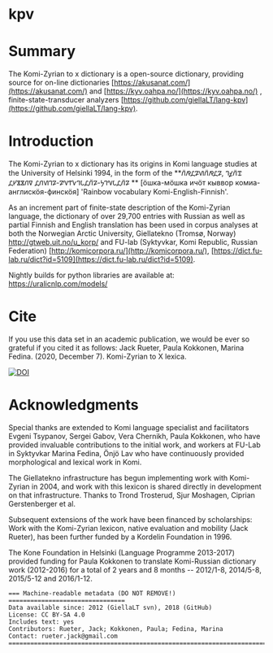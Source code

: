 # kpv
# Summary

The Komi-Zyrian to x dictionary is a open-source dictionary, providing source for on-line dictionaries [https://akusanat.com/](https://akusanat.com/) and [https://kyv.oahpa.no/](https://kyv.oahpa.no/) , finite-state-transducer analyzers [https://github.com/giellaLT/lang-kpv](https://github.com/giellaLT/lang-kpv).

# Introduction
The Komi-Zyrian to x dictionary has its origins in Komi language studies at the University of Helsinki 1994, in the form of the **𐍩̈𐍥𐍚𐍐𐍜𐍩̈𐍥𐍚𐍐, 𐍙𐍤𐍩̈𐍢 𐍚𐍔𐍮𐍮𐍩𐍠 𐍚𐍩𐍜𐍙𐍐-𐍐𐍝𐍒𐍛𐍙𐍡𐍚𐍩̈𐍐-𐍟𐍙𐍝𐍡𐍚𐍩̈𐍐 ** [ӧшка-мӧшка ичӧт кыввор комиа-англискӧя-финскӧя] 'Rainbow vocabulary Komi-English-Finnish'.

As an increment part of finite-state description of the Komi-Zyrian language, the dictionary of over 29,700 entries with Russian as well as partial Finnish and English translation has been used in corpus analyses at both the Norwegian Arctic University, Giellatekno (Tromsø, Norway) http://gtweb.uit.no/u_korp/ and FU-lab (Syktyvkar, Komi Republic, Russian Federation) [http://komicorpora.ru/](http://komicorpora.ru/), [https://dict.fu-lab.ru/dict?id=5109](https://dict.fu-lab.ru/dict?id=5109).

Nightly builds for python libraries are available at: https://uralicnlp.com/models/

# Cite

If you use this data set in an academic publication, we would be ever so grateful if you cited it as follows:
Jack Rueter, Paula Kokkonen, Marina Fedina. (2020, December 7). Komi-Zyrian to X lexica.

[![DOI](https://zenodo.org/badge/DOI/10.5281/zenodo.4309762.svg)](https://doi.org/10.5281/zenodo.4309762)


# Acknowledgments

Special thanks are extended to Komi language specialist and facilitators Evgeni Tsypanov, Sergei Gabov, Vera Chernikh, Paula Kokkonen, who have provided invaluable contributions to the initial work, and workers at FU-Lab in Syktyvkar Marina Fedina, Önjö Lav who have continuously provided morphological and lexical work in Komi.

The Giellatekno infrastructure has begun implementing work with Komi-Zyrian in 2004, and work with this lexicon is shared directly in development on that infrastructure. Thanks to Trond Trosterud, Sjur Moshagen, Ciprian Gerstenberger et al.

Subsequent extensions of the work have been financed by scholarships:
Work with the Komi-Zyrian lexicon, native evaluation and mobility (Jack Rueter), has been further funded by a Kordelin Foundation in 1996.

The Kone Foundation in Helsinki (Language Programme 2013-2017) provided funding for Paula Kokkonen to translate Komi-Russian dictionary work (2012-2016) for a total of 2 years and 8 months -- 2012/1-8, 2014/5-8, 2015/5-12 and 2016/1-12.


```
=== Machine-readable metadata (DO NOT REMOVE!) ================================
Data available since: 2012 (GiellaLT svn), 2018 (GitHub)
License: CC BY-SA 4.0
Includes text: yes
Contributors: Rueter, Jack; Kokkonen, Paula; Fedina, Marina
Contact: rueter.jack@gmail.com
===============================================================================
```
